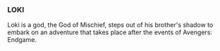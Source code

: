 ### LOKI
Loki is a god, the God of Mischief, steps out of his brother's shadow to embark on an adventure that takes place after the events of Avengers: Endgame.
